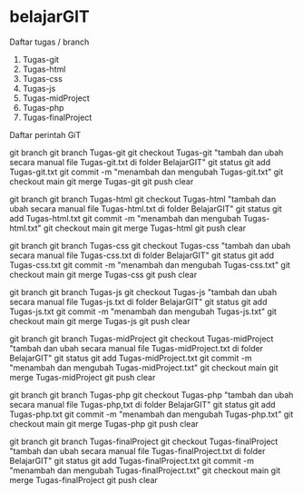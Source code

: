 # belajarGIT
Daftar tugas / branch
1. Tugas-git
2. Tugas-html
3. Tugas-css
4. Tugas-js
5. Tugas-midProject
6. Tugas-php
7. Tugas-finalProject
   
Daftar perintah GiT

git branch
git branch Tugas-git
git checkout Tugas-git
"tambah dan ubah secara manual file Tugas-git.txt di folder BelajarGIT"
git status
git add Tugas-git.txt
git commit -m "menambah dan mengubah Tugas-git.txt"
git checkout main
git merge Tugas-git
git push
clear

git branch
git branch Tugas-html
git checkout Tugas-html
"tambah dan ubah secara manual file Tugas-html.txt di folder BelajarGIT"
git status
git add Tugas-html.txt
git commit -m "menambah dan mengubah Tugas-html.txt"
git checkout main
git merge Tugas-html
git push
clear

git branch
git branch Tugas-css
git checkout Tugas-css
"tambah dan ubah secara manual file Tugas-css.txt di folder BelajarGIT"
git status
git add Tugas-css.txt
git commit -m "menambah dan mengubah Tugas-css.txt"
git checkout main
git merge Tugas-css
git push
clear

git branch
git branch Tugas-js
git checkout Tugas-js
"tambah dan ubah secara manual file Tugas-js.txt di folder BelajarGIT"
git status
git add Tugas-js.txt
git commit -m "menambah dan mengubah Tugas-js.txt"
git checkout main
git merge Tugas-js
git push
clear

git branch
git branch Tugas-midProject
git checkout Tugas-midProject
"tambah dan ubah secara manual file Tugas-midProject.txt di folder BelajarGIT"
git status
git add Tugas-midProject.txt
git commit -m "menambah dan mengubah Tugas-midProject.txt"
git checkout main
git merge Tugas-midProject
git push
clear

git branch
git branch Tugas-php
git checkout Tugas-php
"tambah dan ubah secara manual file Tugas-php,txt di folder BelajarGIT"
git status
git add Tugas-php.txt
git commit -m "menambah dan mengubah Tugas-php.txt"
git checkout main
git merge Tugas-php
git push
clear

git branch
git branch Tugas-finalProject
git checkout Tugas-finalProject
"tambah dan ubah secara manual file Tugas-finalProject.txt di folder BelajarGIT"
git status
git add Tugas-finalProject.txt
git commit -m "menambah dan mengubah Tugas-finalProject.txt"
git checkout main
git merge Tugas-finalProject
git push
clear